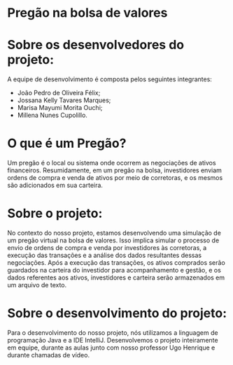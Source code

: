 # Pregão na bolsa de valores
# Sobre os desenvolvedores do projeto:
A equipe de desenvolvimento é composta pelos seguintes integrantes:
- João Pedro de Oliveira Félix;
- Jossana Kelly Tavares Marques;
- Marisa Mayumi Morita Ouchi;
- Millena Nunes Cupolillo.

# O que é um Pregão?
Um pregão é o local ou sistema onde ocorrem as negociações de ativos financeiros.
Resumidamente, em um pregão na bolsa, investidores enviam ordens de compra e venda de ativos por meio de corretoras, e os mesmos são adicionados em sua carteira.

# Sobre o projeto:
No contexto do nosso projeto, estamos desenvolvendo uma simulação de um pregão virtual na bolsa de valores. Isso implica simular o processo de envio de ordens de compra e venda por investidores às corretoras, a execução das transações e a análise dos dados resultantes dessas negociações. 
Após a execução das transações, os ativos comprados serão guardados na carteira do investidor para acompanhamento e gestão, e os dados referentes aos ativos, investidores e carteira serão armazenados em um arquivo de texto.

# Sobre o desenvolvimento do projeto:
Para o desenvolvimento do nosso projeto, nós utilizamos a linguagem de programação Java e a IDE IntelliJ. Desenvolvemos o projeto inteiramente em equipe, durante as aulas junto com nosso professor Ugo Henrique e durante chamadas de vídeo.


